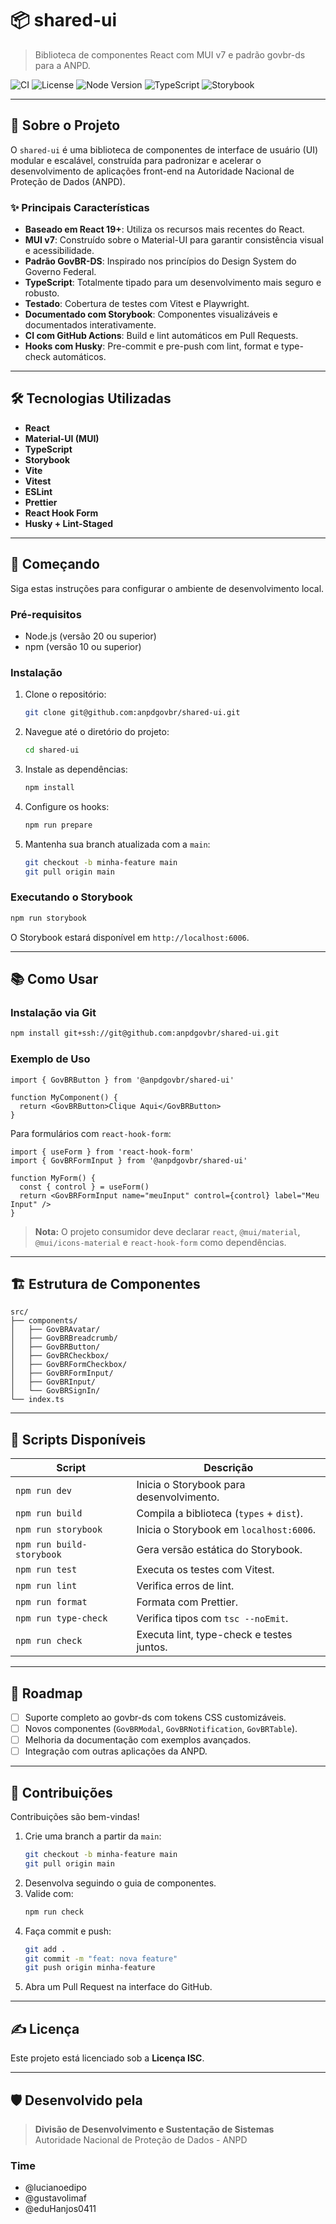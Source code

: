 # 📦 shared-ui

> Biblioteca de componentes React com MUI v7 e padrão govbr-ds para a ANPD.

![CI](https://github.com/anpdgovbr/shared-ui/actions/workflows/ci.yml/badge.svg)
![License](https://img.shields.io/badge/license-ISC-blue.svg)
![Node Version](https://img.shields.io/badge/node-18%2B-brightgreen)
![TypeScript](https://img.shields.io/badge/built%20with-TypeScript-blue)
![Storybook](https://img.shields.io/badge/docs-Storybook-orange)

---

## 🚀 Sobre o Projeto

O `shared-ui` é uma biblioteca de componentes de interface de usuário (UI) modular e escalável, construída para padronizar e acelerar o desenvolvimento de aplicações front-end na Autoridade Nacional de Proteção de Dados (ANPD).

### ✨ Principais Características

- **Baseado em React 19+**: Utiliza os recursos mais recentes do React.
- **MUI v7**: Construído sobre o Material-UI para garantir consistência visual e acessibilidade.
- **Padrão GovBR-DS**: Inspirado nos princípios do Design System do Governo Federal.
- **TypeScript**: Totalmente tipado para um desenvolvimento mais seguro e robusto.
- **Testado**: Cobertura de testes com Vitest e Playwright.
- **Documentado com Storybook**: Componentes visualizáveis e documentados interativamente.
- **CI com GitHub Actions**: Build e lint automáticos em Pull Requests.
- **Hooks com Husky**: Pre-commit e pre-push com lint, format e type-check automáticos.

---

## 🛠️ Tecnologias Utilizadas

- **React**
- **Material-UI (MUI)**
- **TypeScript**
- **Storybook**
- **Vite**
- **Vitest**
- **ESLint**
- **Prettier**
- **React Hook Form**
- **Husky + Lint-Staged**

---

## 🏁 Começando

Siga estas instruções para configurar o ambiente de desenvolvimento local.

### Pré-requisitos

- Node.js (versão 20 ou superior)
- npm (versão 10 ou superior)

### Instalação

1. Clone o repositório:
   ```bash
   git clone git@github.com:anpdgovbr/shared-ui.git
   ```
2. Navegue até o diretório do projeto:
   ```bash
   cd shared-ui
   ```
3. Instale as dependências:

   ```bash
   npm install
   ```

4. Configure os hooks:

   ```bash
   npm run prepare
   ```

5. Mantenha sua branch atualizada com a `main`:
   ```bash
   git checkout -b minha-feature main
   git pull origin main
   ```

### Executando o Storybook

```bash
npm run storybook
```

O Storybook estará disponível em `http://localhost:6006`.

---

## 📚 Como Usar

### Instalação via Git

```bash
npm install git+ssh://git@github.com:anpdgovbr/shared-ui.git
```

### Exemplo de Uso

```tsx
import { GovBRButton } from '@anpdgovbr/shared-ui'

function MyComponent() {
  return <GovBRButton>Clique Aqui</GovBRButton>
}
```

Para formulários com `react-hook-form`:

```tsx
import { useForm } from 'react-hook-form'
import { GovBRFormInput } from '@anpdgovbr/shared-ui'

function MyForm() {
  const { control } = useForm()
  return <GovBRFormInput name="meuInput" control={control} label="Meu Input" />
}
```

> **Nota:** O projeto consumidor deve declarar `react`, `@mui/material`, `@mui/icons-material` e `react-hook-form` como dependências.

---

## 🏗️ Estrutura de Componentes

```text
src/
├── components/
│   ├── GovBRAvatar/
│   ├── GovBRBreadcrumb/
│   ├── GovBRButton/
│   ├── GovBRCheckbox/
│   ├── GovBRFormCheckbox/
│   ├── GovBRFormInput/
│   ├── GovBRInput/
│   └── GovBRSignIn/
└── index.ts
```

---

## 🔧 Scripts Disponíveis

| Script                    | Descrição                                 |
| ------------------------- | ----------------------------------------- |
| `npm run dev`             | Inicia o Storybook para desenvolvimento.  |
| `npm run build`           | Compila a biblioteca (`types` + `dist`).  |
| `npm run storybook`       | Inicia o Storybook em `localhost:6006`.   |
| `npm run build-storybook` | Gera versão estática do Storybook.        |
| `npm run test`            | Executa os testes com Vitest.             |
| `npm run lint`            | Verifica erros de lint.                   |
| `npm run format`          | Formata com Prettier.                     |
| `npm run type-check`      | Verifica tipos com `tsc --noEmit`.        |
| `npm run check`           | Executa lint, type-check e testes juntos. |

---

## 📝 Roadmap

- [ ] Suporte completo ao govbr-ds com tokens CSS customizáveis.
- [ ] Novos componentes (`GovBRModal`, `GovBRNotification`, `GovBRTable`).
- [ ] Melhoria da documentação com exemplos avançados.
- [ ] Integração com outras aplicações da ANPD.

---

## 🤝 Contribuições

Contribuições são bem-vindas!

1. Crie uma branch a partir da `main`:
   ```bash
   git checkout -b minha-feature main
   git pull origin main
   ```
2. Desenvolva seguindo o guia de componentes.
3. Valide com:
   ```bash
   npm run check
   ```
4. Faça commit e push:
   ```bash
   git add .
   git commit -m "feat: nova feature"
   git push origin minha-feature
   ```
5. Abra um Pull Request na interface do GitHub.

---

## ✍️ Licença

Este projeto está licenciado sob a **Licença ISC**.

---

## 🛡 Desenvolvido pela

> **Divisão de Desenvolvimento e Sustentação de Sistemas**  
> Autoridade Nacional de Proteção de Dados - ANPD

### Time

- @lucianoedipo
- @gustavolimaf
- @eduHanjos0411
